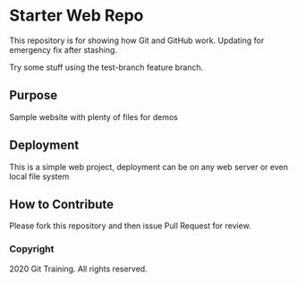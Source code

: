 # Starter Web Repo

This repository is for showing how Git and GitHub work. Updating for emergency fix after stashing.

Try some stuff using the test-branch feature branch.

## Purpose

Sample website with plenty of files for demos

## Deployment
This is a simple web project, deployment can be on any web server or even local file 
system

## How to Contribute
Please fork this repository and then issue Pull Request for review.

### Copyright
2020 Git Training. All rights reserved.

